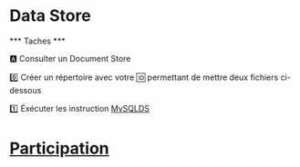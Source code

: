 # Data Store

*** Taches ***

:a: Consulter un Document Store


   :zero: Créer un répertoire avec votre :id: permettant de mettre deux fichiers ci-dessous
   
   :one: Éxécuter les instruction [MySQLDS](MySQLDS.md)
   

# [Participation](Participation.md)
